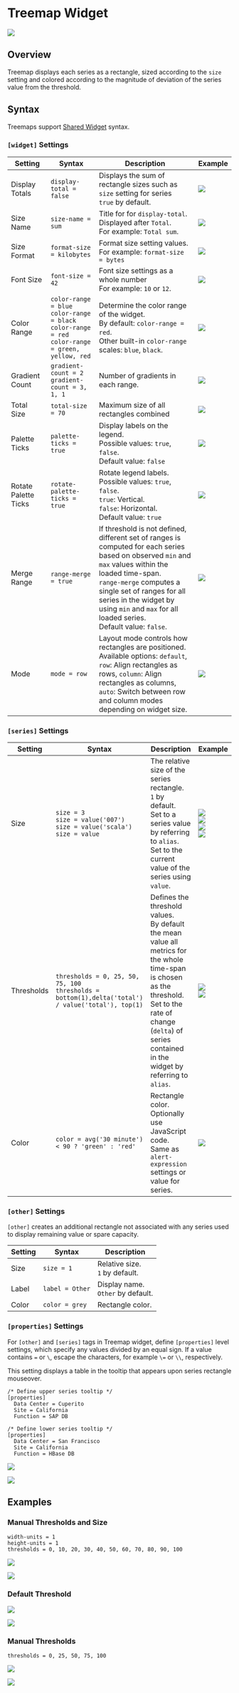 # Treemap Widget

![](./images/treemap_widget.png)

## Overview

Treemap displays each series as a rectangle, sized according to the `size` setting and colored according to the magnitude of deviation of the series value from the threshold.

## Syntax

Treemaps support [Shared Widget](../shared/README.md) syntax.

### `[widget]` Settings

Setting |Syntax |Description |Example
--|--|--|--
|Display Totals |`display-total = false` |Displays the sum of rectangle sizes such as `size` setting for series<br>`true` by default. |[![](./images/button.png)](https://apps.axibase.com/chartlab/aeeffb8f/3/) |
|Size Name |`size-name = sum` |Title for for `display-total`. <br>Displayed after `Total`.<br>For example: `Total sum`. |[![](./images/button.png)](https://apps.axibase.com/chartlab/aeeffb8f/5/) |
|Size Format |`format-size = kilobytes` |Format size setting values.<br>For example: `format-size = bytes` |[![](./images/button.png)](https://apps.axibase.com/chartlab/aeeffb8f/13/) |
|Font Size |`font-size = 42` |Font size settings as a whole number<br>For example: `10` or `12`. |[![](./images/button.png)](https://apps.axibase.com/chartlab/aeeffb8f/6/) |
|Color Range |`color-range = blue`<br>`color-range = black`<br>`color-range = red`<br>`color-range = green, yellow, red` |Determine the color range of the widget.<br>By default: `color-range = red`.<br>Other built-in `color-range` scales: `blue`, `black`. |[![](./images/button.png)](https://apps.axibase.com/chartlab/aeeffb8f/14/) |
|Gradient Count |`gradient-count = 2`<br>`gradient-count = 3, 1, 1` |Number of gradients in each range. |[![](./images/button.png)](https://apps.axibase.com/chartlab/aeeffb8f/16/) |
|Total Size |`total-size = 70` |Maximum size of all rectangles combined |[![](./images/button.png)](https://apps.axibase.com/chartlab/3233ff48) |
|Palette Ticks |`palette-ticks = true` |Display labels on the legend.<br>Possible values: `true`, `false`.<br>Default value: `false` |[![](./images/button.png)](https://apps.axibase.com/chartlab/0ce65ec2) |
|Rotate Palette Ticks |`rotate-palette-ticks = true` |Rotate legend labels.<br>Possible values: `true`, `false`.<br>`true`: Vertical.<br>`false`: Horizontal.<br>Default value: `true` |[![](./images/button.png)](https://apps.axibase.com/chartlab/0ce65ec2/2/) |
|Merge Range |`range-merge = true` |If threshold is not defined, different set of ranges is computed for each series based on observed `min` and `max` values within the loaded time-span.<br> `range-merge` computes a single set of ranges for all series in the widget by using `min` and `max` for all loaded series.<br>Default value: `false`. |[![](./images/button.png)](https://apps.axibase.com/chartlab/db66c7fa) |
|Mode |`mode = row` |Layout mode controls how rectangles are positioned.<br>Available options: `default`, `row`: Align rectangles as rows, `column`: Align rectangles as columns, `auto`: Switch between row and column modes depending on widget size. |[![](./images/button.png)](https://apps.axibase.com/chartlab/fc68bae4/7/) |

### `[series]` Settings

Setting |Syntax |Description |Example
--|--|--|--
|Size|`size = 3`<br>`size = value('007')`<br>`size = value('scala')`<br>`size = value`|The relative size of the series rectangle.<br>`1` by default.<br>Set to a series value by referring to `alias`.<br>Set to the current value of the series using `value`.|[![](./images/button.png)](https://apps.axibase.com/chartlab/aeeffb8f/7/)<br>[![](./images/button.png)](https://apps.axibase.com/chartlab/8f36fc06)<br>[![](./images/button.png)](https://apps.axibase.com/chartlab/3289964c/10/)<br>[![](./images/button.png)](https://apps.axibase.com/chartlab/3233ff48)|
|Thresholds|`thresholds = 0, 25, 50, 75, 100`<br>`thresholds = bottom(1),delta('total') / value('total'), top(1)`|Defines the threshold values.<br>By default the mean value all metrics for the whole time-span is chosen as the threshold.<br>Set to the rate of change (`delta`) of series contained in the widget by referring to `alias`.|[![](./images/button.png)](https://apps.axibase.com/chartlab/aeeffb8f/18/)<br>[![](./images/button.png)](https://apps.axibase.com/chartlab/3289964c/10/)|
|Color|`color = avg('30 minute') < 90 ? 'green' : 'red'`|Rectangle color.<br>Optionally use JavaScript code.<br>Same as `alert-expression` settings or value for series.|[![](./images/button.png)](https://apps.axibase.com/chartlab/aeeffb8f/9/)|

### `[other]` Settings

`[other]` creates an additional rectangle not associated with any series used to display remaining value or spare capacity.

Setting | Syntax | Description
--|--|--
Size|`size = 1` | Relative size.<br>`1` by default.
Label | `label = Other`| Display name.<br>`Other` by default.
Color | `color = grey`| Rectangle color.

### `[properties]` Settings

For `[other]` and `[series]` tags in Treemap widget, define `[properties]` level settings, which specify any values divided by an equal sign. If a value contains `=` or `\`, escape the characters, for example `\=` or `\\`, respectively.

This setting displays a table in the tooltip that appears upon series rectangle mouseover.

```ls
/* Define upper series tooltip */
[properties]
  Data Center = Cuperito
  Site = California
  Function = SAP DB
  
/* Define lower series tooltip */
[properties]
  Data Center = San Francisco
  Site = California
  Function = HBase DB
```

![](./images/properties-settings.png)

[![](./images/button.png)](https://apps.axibase.com/chartlab/aeeffb8f/10/)

## Examples

### Manual Thresholds and Size

```ls
width-units = 1
height-units = 1
thresholds = 0, 10, 20, 30, 40, 50, 60, 70, 80, 90, 100
```

![](./images/treemap_widget.png)

[![](./images/button.png)](https://apps.axibase.com/chartlab/cdb8bc6c)

### Default Threshold

![](./images/treemap-widget-1.png)

[![](./images/button.png)](https://apps.axibase.com/chartlab/aeeffb8f)

### Manual Thresholds

```ls
thresholds = 0, 25, 50, 75, 100
```

![](./images/treemap-widget-2.png)

[![](./images/button.png)](https://apps.axibase.com/chartlab/aeeffb8f/2/)